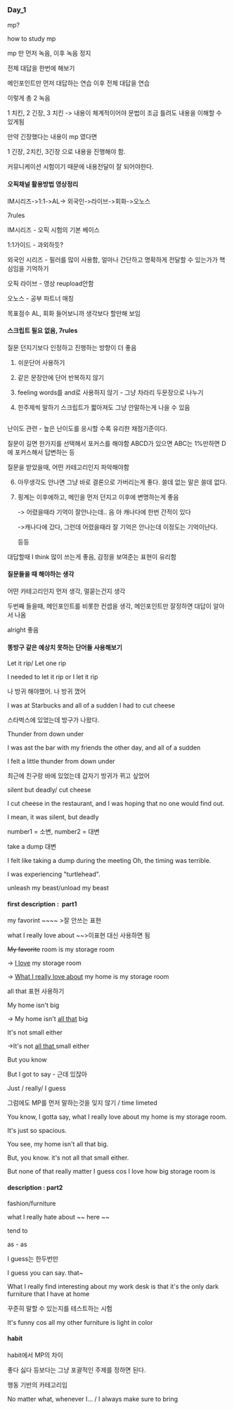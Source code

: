 ### Day_1

mp?

how to study mp

mp 만 먼저 녹음, 이후 녹음 정지

전체 대답을 한번에 해보기

메인포인트만 먼저 대답하는 연습 이후 전체 대답을 연습



이렇게 총 2 녹음

1 치킨, 2 긴장, 3 치킨 -> 내용이 체계적이어야 문법이 조금 틀려도 내용을 이해할 수 있게됨

만약 긴장했다는 내용이 mp 였다면

1 긴장, 2치킨, 3긴장 으로 내용을 진행해야 함.

커뮤니케이션 시험이기 때문에 내용전달이 잘 되어야한다.



#### 오픽채널 활용방법 영상정리

IM시리즈->1:1->AL-> 외국인->라이브->회화->오노스

7rules

IM시리즈 - 오픽 시험의 기본 베이스

1:1가이드 - 과외하듯?

외국인 시리즈 - 필러를 많이 사용함, 얼마나 간단하고 명확하게 전달할 수 있는가가 핵심임을 기억하기

오픽 라이브 - 영상 reupload안함

오노스 - 공부 파트너 매칭



목표점수 AL, 회화 들어보니까 생각보다 할만해 보임

 

#### 스크립트 필요 없음, 7rules

질문 던지기보다 인정하고 진행하는 방향이 더 좋음

1. 쉬운단어 사용하기

2. 같은 문장안에 단어 반복하지 않기

3. feeling words를 and로 사용하지 않기 - 그냥 차라리 두문장으로 나누기

4. 한주제씩 말하기 스크립트가 짧아져도 그냥 안말하는게 나을 수 있음

<img title="" src="file:///C:/Users/cyady/Desktop/project/github_blog/cyady.github.io/images/2023-07-12-opic_day1/2023-07-12-16-07-44-image.png" alt="">



난이도 관련 - 높은 난이도를 응시할 수록 유리한 채점기준이다.

질문이 길면 한가지를 선택해서 포커스를 해야함 ABCD가 있으면 ABC는 1%만하면 D에 포커스해서 답변하는 등

질문을 받았을때, 어떤 카테고리인지 파악해야함

6. 아무생각도 안나면 그냥 바로 결론으로 가버리는게 좋다. 쓸데 없는 말은 쓸데 없다.

7. 핑계는 이후에하고, 메인을 먼저 던지고 이후에 변명하는게 좋음
   
   -> 어렸을때라 기억이 잘안나는데.. 음 아 캐나다에 한번 간적이 있다
   
   ->캐나다에 갔다, 그런데 어렸을때라 잘 기억은 안나는데 이정도는 기억이난다.
   
   등등

대답할때 I think 많이 쓰는게 좋음, 감정을 보여준는 표현이 유리함



#### 질문들을 때 해야하는 생각

어떤 카테고리인지 먼저 생각, 멀묻는건지 생각

두번째 들을때, 메인포인트를 비롯한 컨셉을 생각, 메인포인트만 잘정하면 대답이 알아서 나옴

alright 좋음



#### 똥방구 같은 예상치 못하는 단어들 사용해보기

Let it rip/ Let one rip 

I needed to let it rip or I let it rip

나 방귀 해야했어. 나 방귀 꼈어



I was at Starbucks and all of a sudden I had to cut cheese

스타벅스에 있었는데 방구가 나왔다.

Thunder from down under

I was ast the bar with my friends the other day, and all of a sudden

I felt a little thunder from down under

최근에 친구랑 바에 있었는데 갑자기 방귀가 뀌고 싶었어

silent but deadly/ cut cheese

I cut cheese in the restaurant, and I was hoping that no one would find out.

I mean, it was silent, but deadly



number1 = 소변, number2 = 대변

 take a dump 대변

I felt like taking a dump during the meeting Oh, the timing was terrible.



I was experiencing "turtlehead".

unleash my beast/unload my beast



#### first description :  part1

my favorint ~~~~ >잘 안쓰는 표현 

what I really love about ~~>이표현 대신 사용하면 됨

~~My favorite~~ room is my storage room

-> <u>I love</u> my storage room

-> <u>What I really love about</u> my home is my storage room



all that 표현 사용하기

My home isn't big

-> My home isn't <u>all that</u> big

It's not small either

->It's not <u>all that </u>small either



 But you know 

 But I got to say - 근데 있잖아



Just / really/ I guess



그럼에도 MP를 먼저 말하는것을 잊지 않기 / time limeted

You know, I gotta say, what I really love about my home is my storage room.

It's just so spacious.

You see, my home isn't all that big.

But, you know. it's not all that small either.

But none of that really matter I guess cos I love how big storage room is



#### description : part2

fashion/furniture

what I really hate about ~~ here ~~

tend to

as - as

I guess는 한두번만

I guess you can say. that~



What I really find interesting about my work desk is that it's the only dark furniture that I have at home

꾸준히 말할 수 있는지를 테스트하는 시험

It's funny cos all my other furniture is light in color







#### habit

habit에서 MP의 차이

좋다 싫다 등보다는 그냥 포괄적인 주제를 정하면 된다.

행동 기반의 카테고리임 



No matter what, whenever I... / I always make sure to bring






















